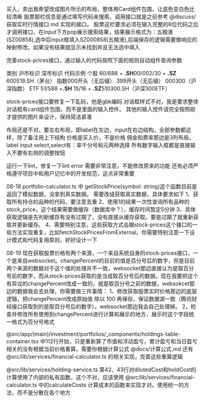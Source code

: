 买入，卖出我希望改成图片所示的布局，整体用Card组件包围，让底色变白色比较清晰
股票那栏信息是通过填写代码来搜索，调用接口就是之前参考 @discuss/获取实时行情接口.md 实现的接口。
股票这栏要求必须在输入完整的6位代码之后才调用接口，在input下方pop展示搜索结果，结果展示格式为：五粮液(SZ00858),选中后input框填入SZ000858(五粮液),后端保存的逻辑需要做响应的映射修改。如果没有结果就显示未找到并且无法选中填入

完善stock-prices接口，通过输入的代码按照下面的规则自动组件查询参数

类别​ ​沪市标识​ ​深市标识​ ​代码示例​
​个股​ 60/688 + ​**.SH**​ 00/002/30 + ​**.SZ**​ 600519.SH（茅台）
​指数​ 000开头（无后缀） 399开头（无后缀） 000300（沪深指数）
​ETF​ 51/588 + ​**.SH**​ 15/16 + ​**.SZ**​ 510300.SH（沪深300ETF）

stock-prices接口要修复一下乱码，他是gbk编码
对话框样式不对，我是要求整体对话框有card组件包围，而不是里面的输入控件。
其他的输入控件请完全按照刚才提供的图片来设计，保持简洁紧凑

布局还是不对，要左右布局，即label在左边，input在右边结构，全部参数都这样，除了备注用上下结构
价格是买入价，不是价格
佣金和费率那边是3列布局，label input select,select有：率千分号和元两种选择
所有数字输入框都是直接输入不要有右侧的调整按钮

运行一下lint，修复一下lint error
需要非常注意，不能修改原来的功能
还有必须严格遵守项目中和用户记忆中的开发规范，这点非常重要






08-18
portfolio-calculator.ts 中 getStockPrice(symbol: string)这个函数目前是返回了模拟数据，没拿到真实数据。
需要改成获取真实数据，具体要求如下
1、获取所有持仓的品种的代码，要注意去重
2、使用1的结果一次性查询所有品种的stock_price，这个结果需要做缓存（数据库中？），缓存时间暂定5分钟
3、具体获取逻辑是先判断缓存有没有过期了，没有直接从缓存获取。要是过期了就重新获取并更新缓存。
4、需要特别注意，这些获取方式会跟stock-prices这个接口的一些方法实现重复，比如fetchStockPricesFromExternal，你需要特别注意一下设计模式和代码复用原则，好好设计一下

08-19
现在获取股票价格有两个来源，一个来自系统自身的stock-prices接口，一个是来自websocket。changePercent的目前的值是百分号后的数字，但是目前两个来源的数据对于这个值的处理并不一致，websocket那边直接认为是取百分号前的数字，而从stock-prices获取的是当成取百分号后的数据。现在我要把这个有异议的changePercent改成一致的，就是取百分号之前的数据，websokcet那边的数据我会去处理，你需要做三件事情：
1、修改获取股票实时价格那边的底层逻辑，把changePercent改成原始值 除以 100 再保存，保证数据源一致（腾讯财经接口获取到的是取百分号后的数字）。websocket那边我会自己处理掉。
2，检查并修改所有使用到changePercent进行计算和展示的地方，展示时这个字段统一格式为百分号格式


@src/app/(main)/investment/portfolios/_components/holdings-table-container.tsx 中112行开始，只是重新算了市值和浮动盈亏，累计盈亏和当日盈亏相关的没有根据当前价格重算。需要你根据计算公式 @docs/计算公式.md 还有 @src/lib/services/financial-calculator.ts 的相关实现，完善这些重算逻辑

@src/lib/services/holding-service.ts 第42、43行对dilutedCost和holdCost的计算使用了内部的私有函数，这个不对，应该使用 @src/lib/services/financial-calculator.ts 中的calculateCosts 计算成本的函数来实现才对。使用统一的方法，而不是分散在各个地方